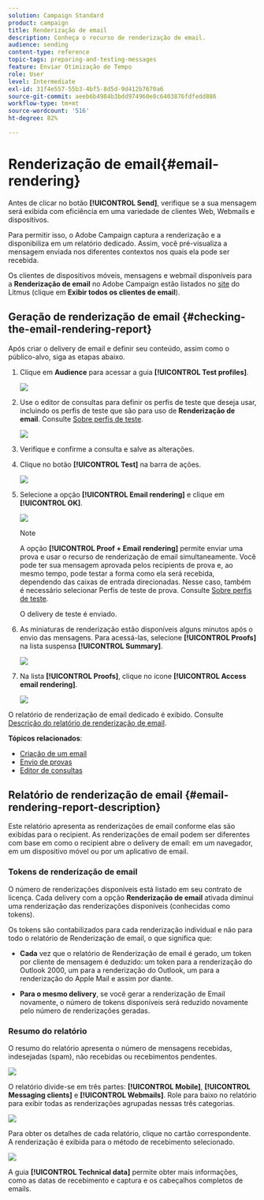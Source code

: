 ```yaml
---
solution: Campaign Standard
product: campaign
title: Renderização de email
description: Conheça o recurso de renderização de email.
audience: sending
content-type: reference
topic-tags: preparing-and-testing-messages
feature: Enviar Otimização de Tempo
role: User
level: Intermediate
exl-id: 31f4e557-55b3-4bf5-8d5d-9d412b7670a6
source-git-commit: aeeb6b4984b3bdd974960e8c6403876fdfedd886
workflow-type: tm+mt
source-wordcount: '516'
ht-degree: 82%

---
```


# Renderização de email{#email-rendering}

Antes de clicar no botão **[!UICONTROL Send]**, verifique se a sua mensagem será exibida com eficiência em uma variedade de clientes Web, Webmails e dispositivos.

Para permitir isso, o Adobe Campaign captura a renderização e a disponibiliza em um relatório dedicado. Assim, você pré-visualiza a mensagem enviada nos diferentes contextos nos quais ela pode ser recebida.

Os clientes de dispositivos móveis, mensagens e webmail disponíveis para a **Renderização de email** no Adobe Campaign estão listados no [site](https://litmus.com/email-testing) do Litmus (clique em **Exibir todos os clientes de email**).

## Geração de renderização de email {#checking-the-email-rendering-report}

Após criar o delivery de email e definir seu conteúdo, assim como o público-alvo, siga as etapas abaixo.

1. Clique em **Audience** para acessar a guia **[!UICONTROL Test profiles]**.

   ![](assets/email_rendering_05.png)

1. Use o editor de consultas para definir os perfis de teste que deseja usar, incluindo os perfis de teste que são para uso de **Renderização de email**. Consulte [Sobre perfis de teste](../../audiences/using/managing-test-profiles.md).

   ![](assets/email_rendering_06.png)

1. Verifique e confirme a consulta e salve as alterações.
1. Clique no botão **[!UICONTROL Test]** na barra de ações.

   ![](assets/email_rendering_07.png)

1. Selecione a opção **[!UICONTROL Email rendering]** e clique em **[!UICONTROL OK]**.

   ![](assets/email_rendering_08.png)

   >[!NOTE]
   >
   >A opção **[!UICONTROL Proof + Email rendering]** permite enviar uma prova e usar o recurso de renderização de email simultaneamente. Você pode ter sua mensagem aprovada pelos recipients de prova e, ao mesmo tempo, pode testar a forma como ela será recebida, dependendo das caixas de entrada direcionadas. Nesse caso, também é necessário selecionar Perfis de teste de prova. Consulte [Sobre perfis de teste](../../audiences/using/managing-test-profiles.md).

   O delivery de teste é enviado.

1. As miniaturas de renderização estão disponíveis alguns minutos após o envio das mensagens. Para acessá-las, selecione **[!UICONTROL Proofs]** na lista suspensa **[!UICONTROL Summary]**.

   ![](assets/email_rendering_03.png)

1. Na lista **[!UICONTROL Proofs]**, clique no ícone **[!UICONTROL Access email rendering]**.

   ![](assets/email_rendering_04.png)

O relatório de renderização de email dedicado é exibido. Consulte [Descrição do relatório de renderização de email](#email-rendering-report-description).

**Tópicos relacionados**:

* [Criação de um email](../../channels/using/creating-an-email.md)
* [Envio de provas](../../sending/using/sending-proofs.md)
* [Editor de consultas](../../automating/using/editing-queries.md#about-query-editor)

## Relatório de renderização de email {#email-rendering-report-description}

Este relatório apresenta as renderizações de email conforme elas são exibidas para o recipient. As renderizações de email podem ser diferentes com base em como o recipient abre o delivery de email: em um navegador, em um dispositivo móvel ou por um aplicativo de email.

### Tokens de renderização de email

O número de renderizações disponíveis está listado em seu contrato de licença. Cada delivery com a opção **Renderização de email** ativada diminui uma renderização das renderizações disponíveis (conhecidas como tokens).

Os tokens são contabilizados para cada renderização individual e não para todo o relatório de Renderização de email, o que significa que:

* **Cada** vez que o relatório de Renderização de email é gerado, um token por cliente de mensagem é deduzido: um token para a renderização do Outlook 2000, um para a renderização do Outlook, um para a renderização do Apple Mail e assim por diante.

* **Para o mesmo delivery**, se você gerar a renderização de Email novamente, o número de tokens disponíveis será reduzido novamente pelo número de renderizações geradas.

### Resumo do relatório

O resumo do relatório apresenta o número de mensagens recebidas, indesejadas (spam), não recebidas ou recebimentos pendentes.

![](assets/inbox_rendering_report.png)

O relatório divide-se em três partes: **[!UICONTROL Mobile]**, **[!UICONTROL Messaging clients]** e **[!UICONTROL Webmails]**. Role para baixo no relatório para exibir todas as renderizações agrupadas nessas três categorias.

![](assets/inbox_rendering_report_3.png)

Para obter os detalhes de cada relatório, clique no cartão correspondente. A renderização é exibida para o método de recebimento selecionado.

![](assets/inbox_rendering_report_2.png)

A guia **[!UICONTROL Technical data]** permite obter mais informações, como as datas de recebimento e captura e os cabeçalhos completos de emails.
